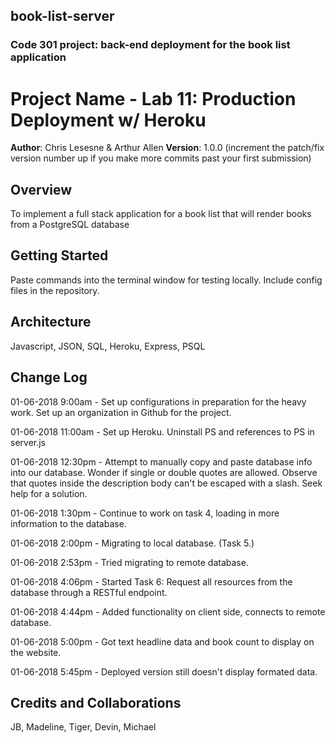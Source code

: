 ## book-list-server
### Code 301 project: back-end deployment for the book list application

# Project Name - Lab 11: Production Deployment w/ Heroku

**Author**: Chris Lesesne & Arthur Allen
**Version**: 1.0.0 (increment the patch/fix version number up if you make more commits past your first submission)

## Overview
<!-- Provide a high level overview of what this application is and why you are building it, beyond the fact that it's an assignment for a Code Fellows 301 class. (i.e. What's your problem domain?) -->
To implement a full stack application for a book list that will render books from a PostgreSQL database


## Getting Started
<!-- What are the steps that a user must take in order to build this app on their own machine and get it running? -->
Paste commands into the terminal window for testing locally. Include config files in the repository.

## Architecture
<!-- Provide a detailed description of the application design. What technologies (languages, libraries, etc) you're using, and any other relevant design information. -->
Javascript, JSON, SQL, Heroku, Express, PSQL

## Change Log
<!-- Use this are to document the iterative changes made to your application as each feature is successfully implemented. Use time stamps. Here's an examples:

01-01-2001 4:59pm - Application now has a fully-functional express server, with GET and POST routes for the book resource. -->

01-06-2018 9:00am - Set up configurations in preparation for the heavy work.  Set up an organization in Github for the project.

01-06-2018 11:00am - Set up Heroku. Uninstall PS and references to PS in server.js

01-06-2018 12:30pm - Attempt to manually copy and paste database info into our database.  Wonder if single or double quotes are allowed.  Observe that quotes inside the description body can't be escaped with a slash.  Seek help for a solution.

01-06-2018 1:30pm - Continue to work on task 4, loading in more information to the database.

01-06-2018 2:00pm - Migrating to local database. (Task 5.)

01-06-2018 2:53pm - Tried migrating to remote database.

01-06-2018 4:06pm - Started Task 6: Request all resources from the database through a RESTful endpoint.

01-06-2018 4:44pm - Added functionality on client side, connects to remote database. 

01-06-2018 5:00pm - Got text headline data and book count to display on the website.

01-06-2018 5:45pm - Deployed version still doesn't display formated data.

## Credits and Collaborations
<!-- Give credit (and a link) to other people or resources that helped you build this application. -->
JB, Madeline, Tiger, Devin, Michael
